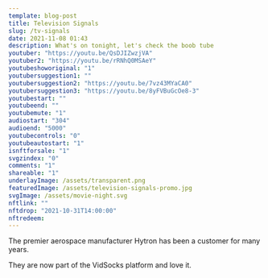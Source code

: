 ```yaml
---
template: blog-post
title: Television Signals
slug: /tv-signals
date: 2021-11-08 01:43
description: What's on tonight, let's check the boob tube
youtuber: "https://youtu.be/QsDJIZwzjVA"
youtuber2: "https://youtu.be/rRNhQ0MSAeY"
youtubeshoworiginal: "1"
youtubersuggestion1: ""
youtubersuggestion2: "https://youtu.be/7vz43MYaCA0"
youtubersuggestion3: "https://youtu.be/8yFVBuGcOe8-3"
youtubestart: ""
youtubeend: ""
youtubemute: "1"
audiostart: "304"
audioend: "5000"
youtubecontrols: "0"
youtubeautostart: "1"
isnftforsale: "1"
svgzindex: "0"
comments: "1"
shareable: "1"
underlayImage: /assets/transparent.png
featuredImage: /assets/television-signals-promo.jpg
svgImage: /assets/movie-night.svg
nftlink: ""
nftdrop: "2021-10-31T14:00:00"
nftredeem:
---
```




The premier aerospace manufacturer Hytron has been a customer for many years. 

They are now part of the VidSocks platform and love it.



